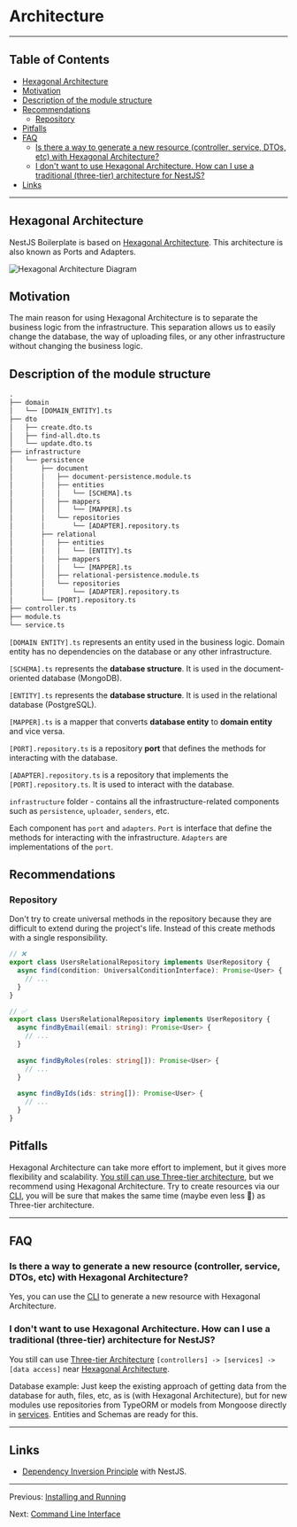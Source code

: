 # Architecture

---

## Table of Contents <!-- omit in toc -->

- [Hexagonal Architecture](#hexagonal-architecture)
- [Motivation](#motivation)
- [Description of the module structure](#description-of-the-module-structure)
- [Recommendations](#recommendations)
  - [Repository](#repository)
- [Pitfalls](#pitfalls)
- [FAQ](#faq)
  - [Is there a way to generate a new resource (controller, service, DTOs, etc) with Hexagonal Architecture?](#is-there-a-way-to-generate-a-new-resource-controller-service-dtos-etc-with-hexagonal-architecture)
  - [I don't want to use Hexagonal Architecture. How can I use a traditional (three-tier) architecture for NestJS?](#i-dont-want-to-use-hexagonal-architecture-how-can-i-use-a-traditional-three-tier-architecture-for-nestjs)
- [Links](#links)

---

## Hexagonal Architecture

NestJS Boilerplate is based on [Hexagonal Architecture](https://en.wikipedia.org/wiki/Hexagonal_architecture_(software)). This architecture is also known as Ports and Adapters.

![Hexagonal Architecture Diagram](https://github.com/brocoders/nestjs-boilerplate/assets/6001723/6a6a763e-d1c9-43cc-910a-617cda3a71db)

## Motivation

The main reason for using Hexagonal Architecture is to separate the business logic from the infrastructure. This separation allows us to easily change the database, the way of uploading files, or any other infrastructure without changing the business logic.

## Description of the module structure

```txt
.
├── domain
│   └── [DOMAIN_ENTITY].ts
├── dto
│   ├── create.dto.ts
│   ├── find-all.dto.ts
│   └── update.dto.ts
├── infrastructure
│   └── persistence
│       ├── document
│       │   ├── document-persistence.module.ts
│       │   ├── entities
│       │   │   └── [SCHEMA].ts
│       │   ├── mappers
│       │   │   └── [MAPPER].ts
│       │   └── repositories
│       │       └── [ADAPTER].repository.ts
│       ├── relational
│       │   ├── entities
│       │   │   └── [ENTITY].ts
│       │   ├── mappers
│       │   │   └── [MAPPER].ts
│       │   ├── relational-persistence.module.ts
│       │   └── repositories
│       │       └── [ADAPTER].repository.ts
│       └── [PORT].repository.ts
├── controller.ts
├── module.ts
└── service.ts
```

`[DOMAIN ENTITY].ts` represents an entity used in the business logic. Domain entity has no dependencies on the database or any other infrastructure.

`[SCHEMA].ts` represents the **database structure**. It is used in the document-oriented database (MongoDB).

`[ENTITY].ts` represents the **database structure**. It is used in the relational database (PostgreSQL).

`[MAPPER].ts` is a mapper that converts **database entity** to **domain entity** and vice versa.

`[PORT].repository.ts` is a repository **port** that defines the methods for interacting with the database.

`[ADAPTER].repository.ts` is a repository that implements the `[PORT].repository.ts`. It is used to interact with the database.

`infrastructure` folder - contains all the infrastructure-related components such as `persistence`, `uploader`, `senders`, etc.

Each component has `port` and `adapters`. `Port` is interface that define the methods for interacting with the infrastructure. `Adapters` are implementations of the `port`.

## Recommendations

### Repository

Don't try to create universal methods in the repository because they are difficult to extend during the project's life. Instead of this create methods with a single responsibility.

```typescript
// ❌
export class UsersRelationalRepository implements UserRepository {
  async find(condition: UniversalConditionInterface): Promise<User> {
    // ...
  }
}

// ✅
export class UsersRelationalRepository implements UserRepository {
  async findByEmail(email: string): Promise<User> {
    // ...
  }
  
  async findByRoles(roles: string[]): Promise<User> {
    // ...
  }
  
  async findByIds(ids: string[]): Promise<User> {
    // ...
  }
}
```

## Pitfalls

Hexagonal Architecture can take more effort to implement, but it gives more flexibility and scalability. [You still can use Three-tier architecture](#i-dont-want-to-use-hexagonal-architecture-how-can-i-use-a-traditional-three-tier-architecture-for-nestjs), but we recommend using Hexagonal Architecture. Try to create resources via our [CLI](cli.md), you will be sure that makes the same time (maybe even less 🤔) as Three-tier architecture.

---

## FAQ

### Is there a way to generate a new resource (controller, service, DTOs, etc) with Hexagonal Architecture?

Yes, you can use the [CLI](cli.md) to generate a new resource with Hexagonal Architecture.

### I don't want to use Hexagonal Architecture. How can I use a traditional (three-tier) architecture for NestJS?

You still can use [Three-tier Architecture](https://en.wikipedia.org/wiki/Multitier_architecture#Three-tier_architecture) `[controllers] -> [services] -> [data access]` near [Hexagonal Architecture](#hexagonal-architecture).

Database example: Just keep the existing approach of getting data from the database for auth, files, etc, as is (with Hexagonal Architecture), but for new modules use repositories from TypeORM or models from Mongoose directly in [services](https://docs.nestjs.com/providers#services). Entities and Schemas are ready for this.

---

## Links

- [Dependency Inversion Principle](https://trilon.io/blog/dependency-inversion-principle) with NestJS.

---

Previous: [Installing and Running](installing-and-running.md)

Next: [Command Line Interface](cli.md)
